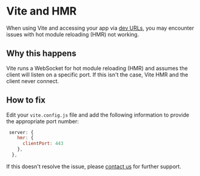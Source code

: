 # Vite and HMR

When using Vite and accessing your app via
[dev URLs](../../workspaces/devurls.md), you may encounter issues with hot
module reloading (HMR) not working.

## Why this happens

Vite runs a WebSocket for hot module reloading (HMR) and assumes the client will
listen on a specific port. If this isn't the case, Vite HMR and the client never
connect.

## How to fix

Edit your `vite.config.js` file and add the following information to provide the
appropriate port number:

```js
 server: {
    hmr: {
      clientPort: 443
    },
  },
```

If this doesn't resolve the issue, please
[contact us](https://coder.com/contact) for further support.
